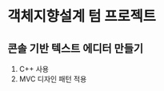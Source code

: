 객체지향설계 텀 프로젝트
============================
콘솔 기반 텍스트 에디터 만들기
----------------------------

1. C++ 사용
2. MVC 디자인 패턴 적용
